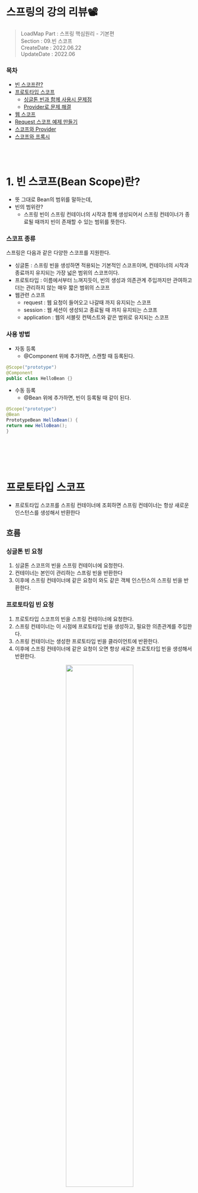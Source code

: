 
# 스프링의 강의 리뷰📽
> LoadMap Part : 스프링 핵심원리 - 기본편   
> Section : 09.빈 스코프  
> CreateDate : 2022.06.22  
> UpdateDate : 2022.06

### 목차

- [빈 스코프란?](#beanScope)
- [프로토타입 스코프](#prototype)
    - [싱글톤 빈과 함께 사용시 문제점](#problem)
    - [Provider로 문제 해결](#solutionProvider)
- [웹 스코프](#webScope)
- [Request 스코프 예제 만들기](#makeExample)
- [스코프와 Provider](#scopeAndProvider)
- [스코프와 프록시](#proxy)
  <br></br>
  <br></br>

# 1. 빈 스코프(Bean Scope)란?<a name="beanScope"></a>
- 뜻 그대로 Bean의 범위를 말하는데,
- 빈의 범위란?
    - 스프링 빈이 스프링 컨테이너의 시작과 함께 생성되어서 스프링 컨테이너가 종료될 때까지 빈이 존재할 수 있는 범위를 뜻한다.
    
### 스코프 종류
스프링은 다음과 같은 다양한 스코프를 지원한다.
- 싱글톤 : 스프링 빈을 생성하면 적용되는 기본적인 스코프이며, 컨테이너의 시작과 종료까지 유지되는 가장 넓은 범위의 스코프이다.
- 프로토타입 : 이름에서부터 느껴지듯이, 빈의 생성과 의존관계 주입까지만 관여하고 더는 관리하지 않는 매우 짧은 범위의 스코프
- 웹관련 스코프
    - request : 웹 요청이 들어오고 나갈때 까지 유지되는 스코프
    - session : 웹 세션이 생성되고 종료될 때 까지 유지되는 스코프
    - application : 웹의 서블릿 컨텍스트와 같은 범위로 유지되는 스코프

### 사용 방법
- 자동 등록
    - @Component 위에 추가하면, 스캔할 때 등록된다.
 ```java
@Scope("prototype")
@Component
public class HelloBean {}
```
- 수동 등록
    - @Bean 위에 추가하면, 빈이 등록될 때 같이 된다.
 ```java
@Scope("prototype")
@Bean
PrototypeBean HelloBean() {
 return new HelloBean();
}
```
<br></br>
<br></br>

# 프로토타입 스코프<a name="prototype"></a>
- 프로토타입 스코프를 스프링 컨테이너에 조회하면 스프링 컨테이너는 항상 새로운 인스턴스를 생성해서 반환한다

## 흐름
### 싱글톤 빈 요청
1. 싱글톤 스코프의 빈을 스프링 컨테이너에 요청한다.
2. 컨테이너는 본인이 관리하는 스프링 빈을 반환한다
3. 이후에 스프링 컨테이너에 같은 요청이 와도 같은 객체 인스턴스의 스프링 빈을 반환한다.

### 프로토타입 빈 요청
1. 프로토타입 스코프의 빈을 스프링 컨테이너에 요청한다.
2. 스프링 컨테이너는 이 시점에 프로토타입 빈을 생성하고, 필요한 의존관계를 주입한다.
3. 스프링 컨테이너는 생성한 프로토타입 빈을 클라이언트에 반환한다.
4. 이후에 스프링 컨테이너에 같은 요청이 오면 항상 새로운 프로토타입 빈을 생성해서 반환한다.

<p align="center"><img src="https://user-images.githubusercontent.com/104331549/176154313-d970b6bc-024e-425a-aa86-0a14c9fb98d0.png" width="60%"></p>
<p align="center"><img src="https://user-images.githubusercontent.com/104331549/176154347-a3061a27-faaf-41ef-9ee7-397e14dc7a96.png" width="60%"></p>

```java
public class PrototypeTest {
    @Test
    public void singletonBeanFind(){
        AnnotationConfigApplicationContext ac = new AnnotationConfigApplicationContext(PrototypeBean.class);
        PrototypeBean prototypeBean1 = ac.getBean(PrototypeBean.class);
        PrototypeBean prototypeBean2 = ac.getBean(PrototypeBean.class);
        System.out.println("prototypeBean1 = " + prototypeBean1);
        System.out.println("prototypeBean2 = " + prototypeBean2);
        Assertions.assertThat(prototypeBean1).isNotSameAs(prototypeBean2);

        ac.close();
    }

    @Scope("prototype")
    static class PrototypeBean{
        @PostConstruct
        public void init(){
            System.out.println("SingletonBean.init");
        }


        @PreDestroy  // 실행되지 않음
        public void close(){
            System.out.println("SingletonBean.close");
        }
    }

}
```

#### 실행결과
```java
PrototypeBean.init
PrototypeBean.init
prototypeBean1 = hello.core.scope.PrototypeTest$PrototypeBean@30e868be
prototypeBean2 = hello.core.scope.PrototypeTest$PrototypeBean@66c92293
org.springframework.context.annotation.AnnotationConfigApplicationContext - 
Closing //org.springframework.context.annotation.AnnotationConfigApplicationContext@47d9a273, started on Thu Jun 23 11:15:20 KST 2022
```
- 프로토타입 스코프의 빈은 스프링 컨테이너에서 빈을 조회할 때 생성되고, 초기화 메서드도 실행된다.
- 프로토타입 빈을 2번 조회했으므로 완전히 다른 스프링 빈이 생성되고, 초기화도 2번 실행된 것을 확인할 수 있다
- 프로토타입 빈은 스프링 컨테이너가 생성과 의존관계 주입 그리고 초기화 까지만 관여하고, 더는 관리하지 않는다. 따라서 프로토타입 빈은 스프링 컨테이너가 종료될 때 `@PreDestroy` 같은 종료 메서드가 전혀 실행되지 않는다

### 정리 
- 스프링컨테이너에 요청할 때 마다 생성된다. 
- 스프링컨테이너는 프로토타입 빈의 생성과 의존관계 주입 그리고 초기화까지만 관여한다.
- 종료 메서드가 호출되지 않는다. 
- 그래서 프로토타입 빈을 조회한 **클라이언트가 프로토타입 빈을 관리**해야 한다. 

> 이렇게 보면 쉬운데, 싱글톤과 프로토타입을 같이 사용할 때 문제가 발생한다.


<br></br>
<br></br>
## 싱글톤 빈과 함께 사용시 문제점 <a name="problem"></a>
> 싱글톤 빈과 프로토타입 빈을 함께 사용할 때는 의도한 대로 잘 동작하지 않으므로 주의해야 한다.

### SingletonWithPrototypeTest1.class 
  - 싱글톤과 프로토타입을 함께사용하는 테스트
```java
public class SingletonWithPrototypeTest1 {
    @Test
    void singletonClientUsePrototype(){
        AnnotationConfigApplicationContext ac = new AnnotationConfigApplicationContext(ClientBean.class, PrototypeBean.class);
        ClientBean clientBean1 = ac.getBean(ClientBean.class);
        int count1 = clientBean1.logic();
        assertThat(count1).isEqualTo(1);
        ClientBean clientBean2 = ac.getBean(ClientBean.class);
        int count2 = clientBean2.logic();
        assertThat(count2).isEqualTo(2);
    }
}
```
### ClientBean.class 
   - 싱글톤 클래스 
```java
public class ClientBean {
    private final PrototypeBean prototypeBean;

    @Autowired
    public ClientBean(PrototypeBean prototypeBean) {
        this.prototypeBean = prototypeBean;
    }
    public int logic() {
        prototypeBean.addCount();
        int count = prototypeBean.getCount();
        return count;
    }
}
```

### PrototypeBean.class
  - 프로토타입 클래스
```java
@Scope("prototype")
public class PrototypeBean {

    private int count = 0;

    public void addCount(){
        count++;
    }

    public int getCount(){
        return count;
    }

    @PostConstruct
    public void init(){
        System.out.println("PrototypeBean.init");
    }


    @PreDestroy
    public void close(){
        System.out.println("PrototypeBean.close");
    }
}

```
 - 하지만 이대로라면, 제대로 안됨
 - 프로토타입 생성자 빈이 하나만 생성된다. 
### 결과값
```java
PrototypeBean.init
```

<p align="center"><img src="https://user-images.githubusercontent.com/104331549/175289128-29055bdb-fc82-453d-a9eb-2172ed0bb16f.png" width="80%"></p>

### 수정된 ClientBean.class
  - `logic()`메소드가 호출될 때마다, 프로토타입 빈을 생성해줘야한다. 
```java
public class ClientBean {
  // private final PrototypeBean prototypeBean;
  @Autowired
  ApplicationContext applicationContext;

  // @Autowired
  // public ClientBean(PrototypeBean prototypeBean) {
  //    this.prototypeBean = prototypeBean;
  // }
  public int logic() {
    PrototypeBean prototypeBean = applicationContext.getBean(PrototypeBean.class);
    // 매번 컨테이너의 설정정보를 넣어주는건 좋지 못한 방법
    prototypeBean.addCount();
    int count = prototypeBean.getCount();
    return count;
  }
}
```

### 결과 값
```java
PrototypeBean.init
PrototypeBean.init
```
<p align="center"><img src="https://user-images.githubusercontent.com/104331549/175296173-0afed328-f8a7-430e-8566-054708250adb.png
" width="80%"></p>

- 위와 같은 경우는 사용할 때 마다 새로 생성해서 사용하는 것이 아니라, `프로토타입 빈을 주입 시점에만 새로 생성`하는 형태이다.
- 즉, 우리가 원하는 형태가 아니다. 
>  clientA  : prototypeBean@x01  
>  clientB  : prototypeBean@x02

> 주입시점에만 새로 생성하는것이랑 사용할때마다 새로 생성하는 것 이 두개는 무슨 차이가 있는 것일까?

<br></br>
<br></br>

## Provider로 문제 해결 <a name="solutionProvider"></a>
 - 위 방법 처럼 매번 `ac.getBean()`으로 새로운 프로토타입 빈을 생성하는 것은 의존관계 주입이라 할 수 없다. 
   - 오히려 직접 필요한 의존관계를 찾는 것이기에, `DL` 의존관계 조회(탐색)이라 한다.
   - 하지만, 이에 더해 이 방식은 스프링 컨테이너에 종속적인 코드가 되고, 단위 테스트도 어려워진다.
> 지금 딱 프로토타입 빈을 컨테이너에서 대신 찾아주기만 하는 `DL`정도만 하는 기능이 필요로 한데, 그 기능만 제공하는것이 있을까?

### ObjectFactory, ObjectProvider
> 지정한 빈을 컨테이너에서 대신 찾아주는 DL 서비스를 제공하는 것이 바로 `ObjectProvider`, `ObjectFactory` 이다.   
 - `ObjectFactory`은 getObject() 메서드 딱 하나만 존재한다. 
 - `ObjectProvider`은 getObject()메서드를 포함한 여러가지 편의 기능이 더 있다.
   - 참고로 과거에는 `ObjectFactory` 가 있었는데, 여기에 편의 기능을 추가해서 `ObjectProvider` 가 만들어졌다.

 - 스프링 컨테이너안에 있는 `bean`을 대신 조회해주는 기능이라고 보면 된다.
   - 즉, DL 기능만 제공한다고 보면 된다.
```java
@Autowired
private ObjectProvider<PrototypeBean> prototypeBeanProvider;

public int logic() {
     PrototypeBean prototypeBean = prototypeBeanProvider.getObject();
     prototypeBean.addCount();
     int count = prototypeBean.getCount();
     return count;
}
```

 - 단점은 스프링에 의존적이다. 

### JSR-330 Provider
 - 스프링에 의존하지 않는 DL 방법이다. 
 - `javax.inject.Provider` 라는 JSR-330 자바 표준을 사용하는 방법이다.
 - `javax.inject:javax.inject:1` 라이브러리를 gradle에 추가해야 한다
 - `get()` 메서드 하나로 기능이 매우 단순하다.
```java
//implementation 'javax.inject:javax.inject:1' gradle 추가 필수
@Autowired
private Provider<PrototypeBean> provider;

public int logic() {
     PrototypeBean prototypeBean = provider.get();
     prototypeBean.addCount();
     int count = prototypeBean.getCount();
     return count;
}
```



### 정리 
> 그러면 프로토타입 빈을 언제 사용할까? 매번 사용할 때 마다 의존관계 주입이 완료된 새로운 객체가 필요하면 사용하면 된다.  
 
- 실무에서는 대부분 싱글톤 빈으로 해결할 수 있기 때문에 프로토타입 빈을 적용하는 일은 드물다.
- `ObjectProvider` , `JSR330 Provider` 등은 프로토타입 뿐만 아니라 DL이 필요한 경우는 언제든지 사용할 수 있다.
    - 스프링에서 제공하는 `@Lookup` 애노테이션도 있지만, 고려할 사항이 많아 생략하겠다.

<br></br>
<br></br>


# 웹 스코프<a name="webScope"></a>
 - 웹 환경에서만 동작하는 스코프이다. 
 - 프로토타입과 다르게 스프링이 해당 스코프의 종료시점까지 관리한다. 
   - **종료 메서드가 호출**된다. 

## 웹 스코프 종류 
### request
 - HTTP 요청 하나가 들어오고 나갈(응답) 때 까지 유지되는 스코프, 
 - 각각의 HTTP 요청마다 별도의 빈 인스턴스가 생성되고, 관리된다.
### session
 - `HTTP Session`과 동일한 생명주기를 가지는 스코프
### application
 - 서블릿 컨텍스트(ServletContext)와 동일한 생명주기를 가지는 스코프
### websocket
- 웹 소켓과 동일한 생명주기를 가지는 스코프

> 웹기술 관련하여 공부가 필요로 하다.   
> 그래도 직관적이고 쉬운 request 스코프를 보자

<p align="center"><img src="https://user-images.githubusercontent.com/104331549/176154013-6f13256f-ee58-4ff9-9a4f-03755a7ff400.png"></p>

<br></br>

## 예제코드 만들기<a name ="makeExample" ></a>
 - 웹 스코프는 기본적으로 웹 환경에서 동작한다.
 - 그래서 웹 환경이 동작하도록 라이브러리를 추가해야한다.

#### build.gradle에 추가
```java
//web 라이브러리 추가
implementation 'org.springframework.boot:spring-boot-starter-web'
```
 - 위 라이브러리를 추가하면 웹어플리케이션이 실행하는 것을 알 수 있다. 
   - 이 라이브러리가 있어야 web스코프를 사용할 수 있는게 아니라, 사용하려면 웹이 동작해야된다.

#### 실행 테스트 
 - CoreApplication을 `run`시켜 보면 아래와 같이 나온다.

<img src="https://user-images.githubusercontent.com/104331549/176005898-f8ca0b01-ce29-42f3-bde3-bc949cf24d90.png">
 
 - 웹이 잘 실행되었음을 알 수 있다.
 - 이때 스프링 컨테이너는 `AnnotationConfigApplicationContext`가 아닌 웹 환경에 맞춘 `AnnotationConfigServletWebServerApplicationContext` 기반으로 사용하여 애플리케이션이 동작한다.
    - 추가자료 
    - [링크1](https://wordbe.tistory.com/entry/Spring-Boot-7-SpringApplication-%EC%BB%A4%EC%8A%A4%ED%84%B0%EB%A7%88%EC%9D%B4%EC%A7%95)
    - [링크2](https://colinch4.github.io/2021-06-07/bootProject/)
    - [링크3_공식문서](https://docs.spring.io/spring-boot/docs/current/api/org/springframework/boot/WebApplicationType.html)

<br></br>
### request 스코프 예제 개발
> 동시에 여러 HTTP 요청이 오면 정확히 어떤 요청이 남긴 로그인지 구분하기 어렵다.  
> 이럴때 사용하기 딱 좋은것이 바로 request 스코프이다.
 - 기대하는 공통 포멧: \[UUID\]\[requestURL\] {message}
 - UUID를 사용해서 HTTP 요청을 구분하자. 
   - [UUID란?](#UUID)
 - `requestURL` 정보도 추가로 넣어서 어떤 URL을 요청해서 남은 로그인지 확인하자


### MyLogger
```java
@Component
@Scope(value = "request")
public class MyLogger {
     private String uuid;
     private String requestURL;
     public void setRequestURL(String requestURL) {
        this.requestURL = requestURL;
     }
     public void log(String message) {
         System.out.println("[" + uuid + "]" + "[" + requestURL + "] " + message);
     }
     @PostConstruct
     public void init() {
        uuid = UUID.randomUUID().toString(); // uuid 생성
        System.out.println("[" + uuid + "] request scope bean create:" + this);
     }
     @PreDestroy
     public void close() {
        System.out.println("[" + uuid + "] request scope bean close:" + this);
     }
}
```
- 이 클래스는 HTTP 요청이 들어오고 종료될때까지, 콘솔에 Log로 남기는 클래스이다.
- 빈이 생성되는 시점에 자동으로 @PostConstruct 초기화 메서드를 사용해서 uuid를 생성해서 저장해둔다.
  - 이 빈은 `HTTP 요청 당 하나씩 생성`되므로, uuid를 저장해두면 다른 HTTP 요청과 구분할 수 있다.
- `requestURL`은 외부에서 setter로 입력 받아야 한다.

### LogDemoController (Controller)

```java
@Controller
@RequiredArgsConstructor
public class LogDemoController {
     private final LogDemoService logDemoService;
     private final MyLogger myLogger;
     
     @RequestMapping("log-demo")
     @ResponseBody
     public String logDemo(HttpServletRequest request) {
         String requestURL = request.getRequestURL().toString();
         myLogger.setRequestURL(requestURL);
         myLogger.log("controller test");
         logDemoService.logic("testId");
         return "OK";
     }
}
```

 - `MyLogger`가 잘 작동하는지 확인하는 테스트용 컨트롤러
 - `HttpServletRequest`를 통해서 `http://localhost:8080/log-demo` 를 받는다.
 -  `requestURL`은 `setter`로 입력 받는다


### LogDemoService (Servcie)
```java
@Service
@RequiredArgsConstructor
public class LogDemoService {
    private final MyLogger myLogger;
    public void logic(String id) {
        myLogger.log("service id = " + id);
    }
}
```
 - 비즈니스 로직이 있는 서비스 계층
 - `request scope`를 사용하지 않고 파라미터로 이 모든 정보를 서비스 계층에 넘긴다면, 파라미터가 많아서 지저분해진다.
   - 서비스계층에는 필요없는 웹의 정보(`requestURL`)까지 넘어가게되기 때문

> 하지만, 이대로 실행을 하면, 에러가 발생한다.
> MyLogger가 생성자 빈처럼 생성되어, 동작해야 하지만,  request 스코프 빈은  아직 생성되지 않는다. 이 빈은 실제 고객의 요청이 와야 생성할 수있기 때문이다.
```java
// bean을 생성하는 과정에 에러났다는 내용
Error creating bean with name 'myLogger': Scope 'request' is not active for the current thread;
```

<br></br>
<br></br>

# 스코프와 Provider<a name ="scopeAndProvider"></a>
 - 두가지만 바꿔주면된다.

#### 필드 선언부분
```java
//private final MyLogger myLogger;
private final ObjectProvider<MyLogger> myLoggerProvider;
```

#### myLogger 호출하는 부분
```java
// 원래는 필드에서 만든 myLogger를 사용
MyLogger myLogger = myLoggerProvider.getObject();
```
 - 실제로 사용하는 곳은 요청을 받는 `Controller`랑 비즈니스 수행하는 `Service` 2곳을 수정해주자.


### HTTP 요청(request) 보내보기
 - `http://localhost:8080/log-demo` 접속

<img src="https://user-images.githubusercontent.com/104331549/176146867-65914649-4294-4321-b473-bccf81f48084.png">
 
 - 여럿 실행하게 되면, 여러번 호출된다.

<img src="https://user-images.githubusercontent.com/104331549/176147242-4d83785e-4e29-4478-b926-cf8f1af165de.png">

 - 호출되고 종료되는 시간을 지연시키게 되면 아래와 같이 엇갈리게도 나온다.

<img src="https://user-images.githubusercontent.com/104331549/176147685-895109e3-b246-494f-ac5d-9c1345f430e1.png">

> 직접구현하려면, 엄청 어려운 것을 Provider 하나로 해결가능하다.
> 그런데도, 개발자들은 Provider의 코드도 줄이고자 한다.

<br></br>
<br></br>

# 프록시<a name ="proxy"></a>
 - 바로 코드로 적용해보자

```java
@Component
@Scope(value = "request", proxyMode = ScopedProxyMode.TARGET_CLASS)  //여기
public class MyLogger {
}
```
 
 - 위와 같이 class 파일이면 `proxyMode = ScopedProxyMode.TARGET_CLASS` 를 추가하면 해결된다.
   - interface 파일이면 `ScopedProxyMode.INTERFACES`로 추가해주면 된다.
 - 이렇게 하면 MyLogger의 가짜 프록시 클래스만들어, 다른 빈에 미리 주입해 둘 수가 있다.
 - 실제로 클래스를 실행해보고 확인하면 아래와 같이 `SpringCGLIB`가 나온다.

```java
// 또 BySpringCGLIB
myLoggerclass hello.core.common.MyLogger$$EnhancerBySpringCGLIB$$61f1b07a  
```
 - 겁데기를 집어넣어주고, 실제 값을 호출할 때, 실제 값을 넣어주는 것이다. 
 - 이 가짜 프록시 객체는 내부적으로 진짜 `request scope`인 `mylogger`를 찾는 방법을 알고 있다.
 - 앞에서도 나왔다시피, `SpringCGLIB`은 원본 클래스를 상속받아 만들어졌기때문에, 프록시 객체 역시, 원본 클래스를 상속받아 만들어 졌다.
   - 사용하는 클라이언트 입장에서는 원본인지 아닌지도 모르게 동일하게 사용가능하게된다.(다형성)
 - 그래서 request scope라고 해도, 가짜 프록시 덕에 싱글톤처럼 사용가능하다.(싱글톤이라는 것은 아님)
<img src ="https://user-images.githubusercontent.com/104331549/176152961-c4556721-e04a-4dec-9cf9-7f6b28c34ff5.png">

 - 프록시는 웹 스코프 뿐만아니라 다른 곳에도 사용할 수가 있다.


<br></br>
<br></br>


## 느낀점 😌
### 정리 
 - 싱글톤 컨테이너로 동작하는 스프링 웹 애플리케이션에서 request 스코프를 가진 빈을 사용하려면, 프록시를 사용하자!

### 컨테이너
 - 컴퓨터와 컴퓨터가 연결할 때, 직접연결하게되면, 모든 정보가 서로 노출되다보니까, 익명성(닉네임)느낌으로 처리(컨테이너)해주는 부분이 많은 것 같다. 
 - 크게 봤을 땐 디바이스와 컴퓨터 관계에서도, 컴퓨터와 웹 관계에서도,
 - 디테일하게 봤을 땐, 서버 내부적으로 API계층과 비즈니스 계층에서도 항상 외부와 연결시에는 컨테이너 처리를 많이 해주는 듯 하다.

## 참고 링크
### Mac 주소와 UUID <a name ="UUID" ></a>
 - 디바이스로 부터 나오는 상식
 - 모바일과 블루투스 통신을 할 때 디바이스로부터 가져오는 `id`값이 `Android`와 `iOS`가 다름
    - Android = Mac address response
    - iOS = UUID response
### Mac Address?
  - `Media Access Control` 의 약자로 네트워크 카드 하드웨어에 부여되는 고유한 물리적 주소
  - 모든 네트워크 장비나 랜카드에는 고유한 MAC주소를 가지고 있고, 라아터나 스위치에도 가지고 있다.
  - 쉽게 말해, 내 PC의 유일한 고유의 주소이다.(한번 정해지면 절대로 바뀌지않는 값)
  - 네트워크 상에서 통신을 할 때, TCP/IP를 이용하여, IP 주소를 사용하지만, 이 IP를 다시 MAC 주소로 변환하는 과정이 있다고 한다. 
  - [맥어드레스란 무엇이고, IP주소와 MAC주소 확인하는 법_ 참고링크](https://jhnyang.tistory.com/404)
> 그냥, 처음부터 하나의 주소를 쓰면 되지, 따로 쓰는 이유가 무엇일까?


### MAC 주소와 IP 둘다 필요한 이유??
 - 어떤 데이터(정보)를 다른 네트워크 상의 기기에 전달하고자 할 때, IP 주소만으로는 상대방 기기가 내가 보내고자하는 상대방인지 확실하게 보증할 수 없으므로 물리적 기계의 고유번호가 있어야 하는데 이게 MAC 주소이다.
   - 즉,MAC주소는 하드웨어 식별번호 같은거다.  
   - 실제로 MAC주소 구성을 보면, 앞자리에 제조회사 번호가 들어간다.
 - MAC 주소는 직접 연결된 노드들에게 데이터를 전달하는데 초점이 맞춰져 있음

> 쉽게 표현하면, IP 주소는 전체적인 맵을 보고 방향을 알려주는 역할(현실에서의 주소와 같은 역할)을 수행하고, 
> MAC은 주소지의 해당 수신인(이름)을 의미  
> 블루투스에 경우, 인터넷을 연결하는게 아닌, 다이렉트로 수신인을 찾으면 되니까 이 id를 사용한다고 한다. 


### UUID 란?
 - `UUID(Universally Unique IDentifier)`는 네트워크 상에서 고유성이 보장되는 id를 만들기 위한 표준 규약
 - `Open Software Foundation` (OSF)에서 제정한 표준(rfc4122)
 - 표준에 따라 이름을 부여하는 거라, 고유성을 완벽하게 보장할 수는 없지만, 실제로 사용할때, 중복될 가능성이 거의 없다고 한다.
   - 사용가능한 UUID의 값이 `10^38` 가지다. 
 - 해당 기기가 인터넷에 접속할때마다, 정해진 방식으로 고유의 UUID를 생성한다는 것이다.

> 마치 우리가 오픈채팅방 접속했을 때, 랜덤으로 닉네임을 정해주는 느낌.근데, 그 닉네임의 종류가 10^38가지인것

 - 이로써 iOS도 MAC address가 있지만, UUID만 접근 가능할 뿐, Mac주소는 접근할 수 없다고 한다. 
 - 이말은 UUID 식별자는 iOS에만 국한되어있는 것이 아니다.
   - [참고링크_급하신분은 4번부터](https://nhj12311.tistory.com/328)